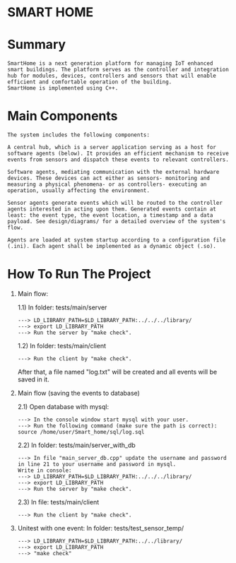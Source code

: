 # SMART HOME

# Summary

    SmartHome is a next generation platform for managing IoT enhanced smart buildings. The platform serves as the controller and integration hub for modules, devices, controllers and sensors that will enable efficient and comfortable operation of the building.
    SmartHome is implemented using C++.

# Main Components

    The system includes the following components:

    A central hub, which is a server application serving as a host for software agents (below). It provides an efficient mechanism to receive events from sensors and dispatch these events to relevant controllers.

    Software agents, mediating communication with the external hardware devices. These devices can act either as sensors- monitoring and measuring a physical phenomena- or as controllers- executing an operation, usually affecting the environment.

    Sensor agents generate events which will be routed to the controller agents interested in acting upon them. Generated events contain at least: the event type, the event location, a timestamp and a data payload. See design/diagrams/ for a detailed overview of the system's flow.

    Agents are loaded at system startup according to a configuration file (.ini). Each agent shall be implemented as a dynamic object (.so).

# How To Run The Project

1.  Main flow:

    1.1) In folder: tests/main/server

        ---> LD_LIBRARY_PATH=$LD_LIBRARY_PATH:../../../library/
        ---> export LD_LIBRARY_PATH
        ---> Run the server by "make check".

    1.2) In folder: tests/main/client

        ---> Run the client by "make check".

    After that, a file named "log.txt" will be created and all events will be saved in it.

2.  Main flow (saving the events to database)

    2.1) Open database with mysql:

        ---> In the console window start mysql with your user.
        ---> Run the following command (make sure the path is correct):
        source /home/user/Smart_home/sql/log.sql

    2.2) In folder: tests/main/server_with_db

        ---> In file "main_server_db.cpp" update the username and password
        in line 21 to your username and password in mysql.
        Write in console:
        ---> LD_LIBRARY_PATH=$LD_LIBRARY_PATH:../../../library/
        ---> export LD_LIBRARY_PATH
        ---> Run the server by "make check".

    2.3) In file: tests/main/client

        ---> Run the client by "make check".

3.  Unitest with one event:
    In folder: tests/test_sensor_temp/

        ---> LD_LIBRARY_PATH=$LD_LIBRARY_PATH:../../library/
        ---> export LD_LIBRARY_PATH
        ---> "make check"
